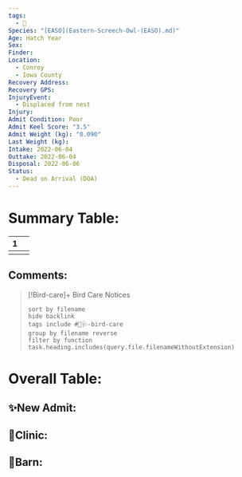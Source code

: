 ```yaml
---
tags:
  - 🦅
Species: "[EASO](Eastern-Screech-Owl-(EASO).md)"
Age: Hatch Year
Sex: 
Finder: 
Location:
  - Conroy
  - Iowa County
Recovery Address: 
Recovery GPS: 
InjuryEvent:
  - Displaced from nest
Injury: 
Admit Condition: Poor
Admit Keel Score: "3.5"
Admit Weight (kg): "0.090"
Last Weight (kg): 
Intake: 2022-06-04
Outtake: 2022-06-04
Disposal: 2022-06-06
Status:
  - Dead on Arrival (DOA)
---
```


# Summary Table:

<div><table class="dataview table-view-table"><thead class="table-view-thead"><tr class="table-view-tr-header"><th class="table-view-th"><span></span><span class="dataview small-text">1</span></th><th class="table-view-th"><span></span></th></tr></thead><tbody class="table-view-tbody"><tr><td><span></span></td><td><span></span></td></tr></tbody></table></div>

## Comments:

> [!Bird-care]+ Bird Care Notices
>   ```tasks 
>   sort by filename
>   hide backlink
>   tags include #🦅🩺-bird-care 
>   group by filename reverse
>   filter by function task.heading.includes(query.file.filenameWithoutExtension)
>   ```

# Overall Table:

## ✨New Admit:



## 🏥Clinic:



## 🏡Barn:


